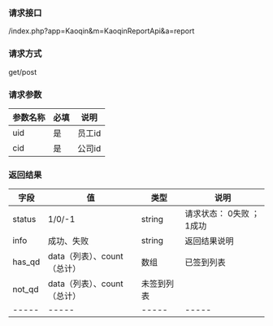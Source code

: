 ### **请求接口**
/index.php?app=Kaoqin&m=KaoqinReportApi&a=report

### **请求方式**
get/post

### **请求参数**

| 参数名称  |必填|     说明      |
|------|-----|------|
| uid | 是 |   员工id   |
| cid     | 是 |   公司id   |




### **返回结果**
|字段       |值             |类型    |说明           |
| --------- |--------      |--------|--------       |
|status     |1/0/-1 |string |请求状态：  0失败 ； 1成功   |
|info       |成功、失败        |string         |返回结果说明    |
|has_qd       |data（列表）、count（总计）       |数组         |已签到列表    |
|not_qd       |data（列表）、count（总计）         |未签到列表    |
|-----      |-----         |-----  |-----           |


